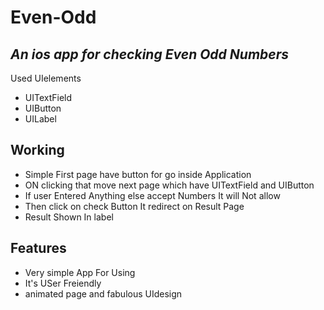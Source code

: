 # Even-Odd
## _An ios app for checking Even Odd Numbers_
Used UIelements
- UITextField
- UIButton
- UILabel
## Working
- Simple First page have button for go inside Application
- ON clicking that move next page which have UITextField and UIButton
- If user Entered Anything else accept Numbers It will Not allow
- Then click on check Button It redirect on Result Page
- Result Shown In label
## Features
- Very simple App For Using
- It's USer Freiendly
- animated page and fabulous UIdesign
